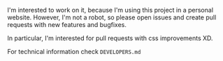 I'm interested to work on it, because I'm using this project in a personal website.
However, I'm not a robot, so please open issues and create pull requests with new features and bugfixes.

In particular, I'm interested for pull requests with css improvements XD.


For technical information check `DEVELOPERS.md`